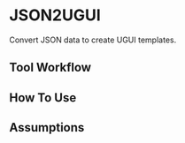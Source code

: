 # JSON2UGUI
 Convert JSON data to create UGUI templates.

<h2> Tool Workflow </h2>

<h2> How To Use </h2>

<h2> Assumptions </h2>
